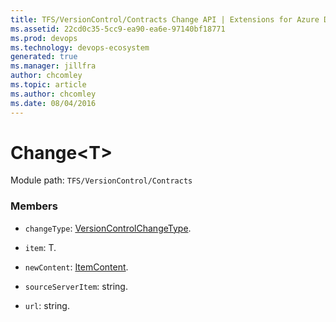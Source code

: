 ```yaml
---
title: TFS/VersionControl/Contracts Change API | Extensions for Azure DevOps Services
ms.assetid: 22cd0c35-5cc9-ea90-ea6e-97140bf18771
ms.prod: devops
ms.technology: devops-ecosystem
generated: true
ms.manager: jillfra
author: chcomley
ms.topic: article
ms.author: chcomley
ms.date: 08/04/2016
---
```


# Change&lt;T&gt;

Module path: `TFS/VersionControl/Contracts`


### Members

* `changeType`: [VersionControlChangeType](../../../TFS/VersionControl/Contracts/VersionControlChangeType.md). 

* `item`: T. 

* `newContent`: [ItemContent](../../../TFS/VersionControl/Contracts/ItemContent.md). 

* `sourceServerItem`: string. 

* `url`: string. 

